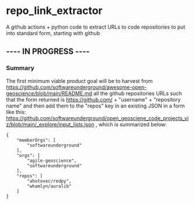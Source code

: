 # repo_link_extractor
A github actions + python code to extract URLs to code repositories to put into standard form, starting with github

## ---- IN PROGRESS ----

### Summary

The first minimum viable product goal will be to harvest from https://github.com/softwareunderground/awesome-open-geoscience/blob/main/README.md all the github repositories URLs such that the form returned is https://github.com/ + "username" + "repository name" and then add them to the "repos" key in an existing JSON in a form like this: https://github.com/softwareunderground/open_geosciene_code_projects_viz/blob/main/_explore/input_lists.json , which is summarized below:
```
{
    "memberOrgs": [
        "softwareunderground"
    ],
    "orgs": [
        "agile-geoscience",
        "softwareunderground"
    ],
    "repos": [
        "ahotovec/redpy",
        "whamlyn/auralib"
    ]
}
```
